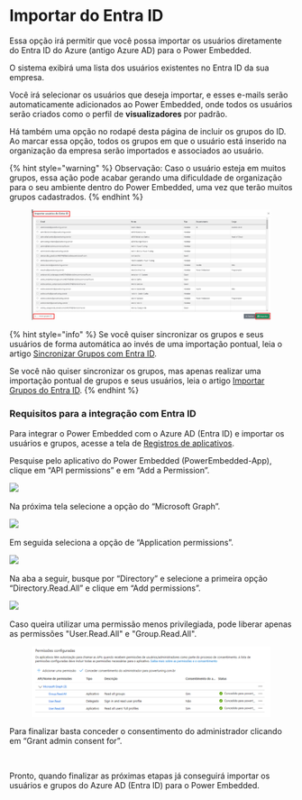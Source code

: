 # Importar do Entra ID

Essa opção irá permitir que você possa importar os usuários diretamente do Entra ID do Azure (antigo Azure AD) para o Power Embedded.

O sistema exibirá uma lista dos usuários existentes no Entra ID da sua empresa.

Você irá selecionar os usuários que deseja importar, e esses e-mails serão automaticamente adicionados ao Power Embedded, onde todos os usuários serão criados como o perfil de **visualizadores** por padrão.

Há também uma opção no rodapé desta página de incluir os grupos do ID. Ao marcar essa opção, todos os grupos em que o usuário está inserido na organização da empresa serão importados e associados ao usuário.

{% hint style="warning" %}
Observação: Caso o usuário esteja em muitos grupos, essa ação pode acabar gerando uma dificuldade de organização para o seu ambiente dentro do Power Embedded, uma vez que terão muitos grupos cadastrados.
{% endhint %}

<figure><img src="../../.gitbook/assets/image (186).png" alt=""><figcaption></figcaption></figure>

{% hint style="info" %}
Se você quiser sincronizar os grupos e seus usuários de forma automática ao invés de uma importação pontual, leia o artigo [Sincronizar Grupos com Entra ID](../grupos/sincronizar-com-entra-id.md).



Se você não quiser sincronizar os grupos, mas apenas realizar uma importação pontual de grupos e seus usuários, leia o artigo [Importar Grupos do Entra ID](../grupos/importar-do-entra-id.md).
{% endhint %}



### Requisitos para a integração com Entra ID

Para integrar o Power Embedded com o Azure AD (Entra ID) e importar os usuários e grupos, acesse a tela de [Registros de aplicativos](https://portal.azure.com/#view/Microsoft_AAD_IAM/ActiveDirectoryMenuBlade/~/RegisteredApps).

Pesquise pelo aplicativo do Power Embedded (PowerEmbedded-App), clique em “API permissions” e em “Add a Permission”.

![](https://powerembedded.com.br/wp-content/uploads/2024/07/Permissoes-de-APIS.png)

Na próxima tela selecione a opção do “Microsoft Graph”.

![](https://powerembedded.com.br/wp-content/uploads/2024/07/Permissoes-aplicativo.png)

Em seguida seleciona a opção de “Application permissions”.

![](https://powerembedded.com.br/wp-content/uploads/2024/07/Microsoft-Graph.png)

Na aba a seguir, busque por “Directory” e selecione a primeira opção “Directory.Read.All” e clique em “Add permissions”.

![](https://powerembedded.com.br/wp-content/uploads/2024/07/Directory-1.png)

Caso queira utilizar uma permissão menos privilegiada, pode liberar apenas as permissões "User.Read.All" e "Group.Read.All".

<figure><img src="../../.gitbook/assets/image (432).png" alt=""><figcaption></figcaption></figure>

Para finalizar basta conceder o consentimento do administrador clicando em “Grant admin consent for”.

<figure><img src="https://powerembedded.com.br/wp-content/uploads/2024/07/Conssentimento-admin.png" alt=""><figcaption></figcaption></figure>

Pronto, quando finalizar as próximas etapas já conseguirá importar os usuários e grupos do Azure AD (Entra ID) para o Power Embedded.

